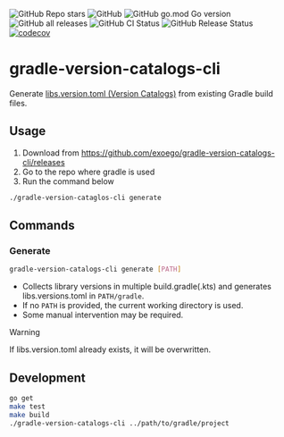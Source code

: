 ![GitHub Repo stars](https://img.shields.io/github/stars/exoego/gradle-version-catalogs-cli?style=social)
![GitHub](https://img.shields.io/github/license/exoego/gradle-version-catalogs-cli)
![GitHub go.mod Go version](https://img.shields.io/github/go-mod/go-version/exoego/gradle-version-catalogs-cli)
![GitHub all releases](https://img.shields.io/github/downloads/exoego/gradle-version-catalogs-cli/total)
![GitHub CI Status](https://img.shields.io/github/actions/workflow/status/exoego/gradle-version-catalogs-cli/ci.yaml?branch=main&label=CI)
![GitHub Release Status](https://img.shields.io/github/v/release/exoego/gradle-version-catalogs-cli)
[![codecov](https://codecov.io/gh/exoego/gradle-version-catalogs-cli/graph/badge.svg?token=TP2GijRLFG)](https://codecov.io/gh/exoego/gradle-version-catalogs-cli)

# gradle-version-catalogs-cli

Generate [libs.version.toml (Version Catalogs)](https://docs.gradle.org/current/userguide/version_catalogs.html) from existing Gradle build files.

## Usage

1. Download from https://github.com/exoego/gradle-version-catalogs-cli/releases
2. Go to the repo where gradle is used
3. Run the command below

```bash
./gradle-version-cataglos-cli generate
```

## Commands

### Generate

```bash
gradle-version-catalogs-cli generate [PATH]
```  

- Collects library versions in multiple build.gradle(.kts) and generates libs.versions.toml in `PATH/gradle`.
- If no `PATH` is provided, the current working directory is used.
- Some manual intervention may be required.

> [!WARNING]
> If libs.version.toml already exists, it will be overwritten.

## Development

```bash
go get
make test
make build
./gradle-version-catalogs-cli ../path/to/gradle/project
```